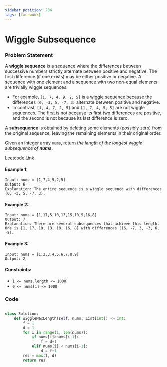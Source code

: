 ```yaml
---
sidebar_position: 206
tags: [facebook]
---
```


# Wiggle Subsequence

### Problem Statement

A **wiggle sequence** is a sequence where the differences between successive numbers strictly alternate between positive and negative. The first difference (if one exists) may be either positive or negative. A sequence with one element and a sequence with two non-equal elements are trivially wiggle sequences.

- For example, `[1, 7, 4, 9, 2, 5]` is a wiggle sequence because the differences `(6, -3, 5, -7, 3)` alternate between positive and negative.
- In contrast, `[1, 4, 7, 2, 5]` and `[1, 7, 4, 5, 5]` are not wiggle sequences. The first is not because its first two differences are positive, and the second is not because its last difference is zero.

A **subsequence** is obtained by deleting some elements (possibly zero) from the original sequence, leaving the remaining elements in their original order.

Given an integer array `nums`, return _the length of the longest wiggle subsequence of **nums**_.

[Leetcode Link](https://leetcode.com/problems/wiggle-subsequence)

#### Example 1:

```
Input: nums = [1,7,4,9,2,5]
Output: 6
Explanation: The entire sequence is a wiggle sequence with differences (6, -3, 5, -7, 3).
```

#### Example 2:

```
Input: nums = [1,17,5,10,13,15,10,5,16,8]
Output: 7
Explanation: There are several subsequences that achieve this length.
One is [1, 17, 10, 13, 10, 16, 8] with differences (16, -7, 3, -3, 6, -8).
```

#### Example 3:

```
Input: nums = [1,2,3,4,5,6,7,8,9]
Output: 2
```

#### Constraints:

- `1 <= nums.length <= 1000`
- `0 <= nums[i] <= 1000`

### Code

```python title="Python Code"

class Solution:
    def wiggleMaxLength(self, nums: List[int]) -> int:
        f = 1
        d = 1
        for i in range(1, len(nums)):
            if nums[i]>nums[i-1]:
                f = d+1
            elif nums[i] < nums[i-1]:
                d = f+1
        res = max(f, d)
        return res
```
